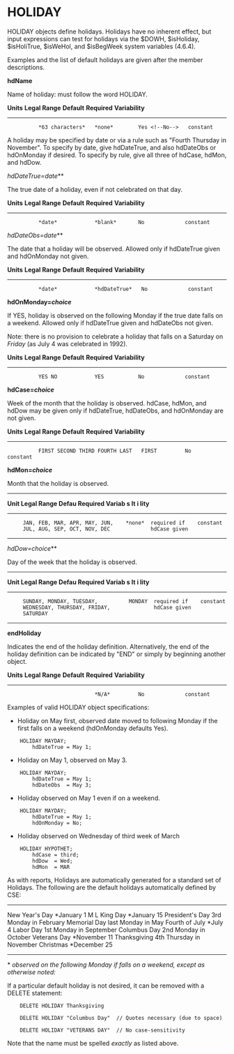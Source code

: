 # HOLIDAY

HOLIDAY objects define holidays. Holidays have no inherent effect, but input expressions can test for holidays via the \$DOWH, \$isHoliday, \$isHoliTrue, \$isWeHol, and \$isBegWeek system variables (4.6.4).

Examples and the list of default holidays are given after the member descriptions.

<!--
hdName is required in the program. WHY? 7-92.
-->
**hdName**

Name of holiday: <!-- if given,--> must follow the word HOLIDAY. <!-- Necessary only if the HOLIDAY object is referenced later with another statement, for example in a LIKE clause or with ALTER; however, we suggest always naming all objects for clearer error messages and future flexibility. -->

  **Units**   **Legal Range**   **Default**   **Required**    **Variability**
  ----------- ----------------- ------------- --------------- -----------------
              *63 characters*   *none*        Yes <!--No-->   constant

A holiday may be specified by date or via a rule such as "Fourth Thursday in November". To specify by date, give hdDateTrue, and also hdDateObs or hdOnMonday if desired. To specify by rule, give all three of hdCase, hdMon, and hdDow.

**hdDateTrue*=date***

The true date of a holiday, even if not celebrated on that day.

  **Units**   **Legal Range**   **Default**   **Required**   **Variability**
  ----------- ----------------- ------------- -------------- -----------------
              *date*            *blank*       No             constant

**hdDateObs*=date***

The date that a holiday will be observed. Allowed only if hdDateTrue given and hdOnMonday not given.

  **Units**   **Legal Range**   **Default**    **Required**   **Variability**
  ----------- ----------------- -------------- -------------- -----------------
              *date*            *hdDateTrue*   No             constant

**hdOnMonday=*choice***

If YES, holiday is observed on the following Monday if the true date falls on a weekend. Allowed only if hdDateTrue given and hdDateObs not given.

Note: there is no provision to celebrate a holiday that falls on a Saturday on *Friday* (as July 4 was celebrated in 1992).

  **Units**   **Legal Range**   **Default**   **Required**   **Variability**
  ----------- ----------------- ------------- -------------- -----------------
              YES NO            YES           No             constant

**hdCase=*choice***

Week of the month that the holiday is observed. hdCase, hdMon, and hdDow may be given only if hdDateTrue, hdDateObs, and hdOnMonday are not given.

  **Units**   **Legal Range**                  **Default**   **Required**   **Variability**
  ----------- -------------------------------- ------------- -------------- -----------------
              FIRST SECOND THIRD FOURTH LAST   FIRST         No             constant

**hdMon=*choice***

Month that the holiday is observed.

  -----------------------------------------------------------------------
  **Unit **Legal Range**                  **Defau **Required**   **Variab
  s**                                     lt**                   i
                                                                 lity**
  ------ -------------------------------- ------- -------------- --------
         JAN, FEB, MAR, APR, MAY, JUN,    *none*  required if    constant
         JUL, AUG, SEP, OCT, NOV, DEC             hdCase given   
  -----------------------------------------------------------------------

**hdDow*=choice***

Day of the week that the holiday is observed.

  ------------------------------------------------------------------------
  **Unit **Legal Range**                   **Defau **Required**   **Variab
  s**                                      lt**                   i
                                                                  lity**
  ------ --------------------------------- ------- -------------- --------
         SUNDAY, MONDAY, TUESDAY,          MONDAY  required if    constant
         WEDNESDAY, THURSDAY, FRIDAY,              hdCase given   
         SATURDAY                                                 
  ------------------------------------------------------------------------

**endHoliday**

Indicates the end of the holiday definition. Alternatively, the end of the holiday definition can be indicated by "END" or simply by beginning another object.

  **Units**   **Legal Range**   **Default**   **Required**   **Variability**
  ----------- ----------------- ------------- -------------- -----------------
                                *N/A*         No             constant

Examples of valid HOLIDAY object specifications:

-   Holiday on May first, observed date moved to following Monday if the first falls on a weekend (hdOnMonday defaults Yes).

<!-- -->
        HOLIDAY MAYDAY;
            hdDateTrue = May 1;

-   Holiday on May 1, observed on May 3.

<!-- -->
        HOLIDAY MAYDAY;
            hdDateTrue = May 1;
            hdDateObs  = May 3;

-   Holiday observed on May 1 even if on a weekend.

<!-- -->
        HOLIDAY MAYDAY;
            hdDateTrue = May 1;
            hdOnMonday = No;

-   Holiday observed on Wednesday of third week of March

<!-- -->
        HOLIDAY HYPOTHET;
            hdCase = third;
            hdDow  = Wed;
            hdMon  = MAR

As with reports, Holidays are automatically generated for a standard set of Holidays. The following are the default holidays automatically defined by CSE:

  ----------------- --------------------------
  New Year's Day    \*January 1
  M L King Day      \*January 15
  President's Day   3rd Monday in February
  Memorial Day      last Monday in May
  Fourth of July    \*July 4
  Labor Day         1st Monday in September
  Columbus Day      2nd Monday in October
  Veterans Day      \*November 11
  Thanksgiving      4th Thursday in November
  Christmas         \*December 25
  ----------------- --------------------------

\* *observed on the following Monday if falls on a weekend, except as otherwise noted:*

If a particular default holiday is not desired, it can be removed with a DELETE statement:

        DELETE HOLIDAY Thanksgiving

        DELETE HOLIDAY "Columbus Day"  // Quotes necessary (due to space)

        DELETE HOLIDAY "VETERANS DAY"  // No case-sensitivity

Note that the name must be spelled *exactly* as listed above.
